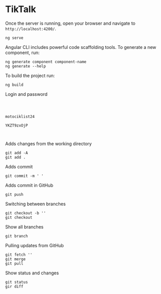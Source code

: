 # TikTalk


Once the server is running, open your browser and navigate to `http://localhost:4200/`.
```
ng serve
```


Angular CLI includes powerful code scaffolding tools. To generate a new component, run:
```
ng generate component component-name
ng generate --help
```


To build the project run:
```
ng build
```


Login and password
``````````````````



motociklist24

YKZT9zxOjP



``````````````````


Adds changes from the working directory
```
git add -A
git add .
```


Adds commit
```
git commit -m ' '
```


Adds commit in GitHub
```
git push
```


Switching between branches
```
git checkout -b ''
git checkout
```


Show all branches
```
git branch
```


Pulling updates from GitHub
```
git fetch ''
git merge
git pull
```


Show status and changes
```
git status
gir diff
```

